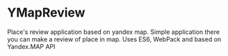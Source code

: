 # YMapReview
Place's review application based on yandex map.
Simple application there you can make a review of place in map.
Uses ES6, WebPack and based on Yandex.MAP API

